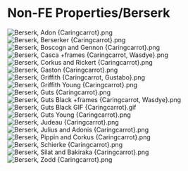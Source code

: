 # Non-FE Properties/Berserk

![Berserk, Adon {Caringcarrot}.png](https://raw.githubusercontent.com/Klokinator/FE-Repo/main/Portrait%20Repository/Non-FE%20Properties/Berserk/Berserk,%20Adon%20(Caringcarrot).png "Berserk, Adon {Caringcarrot}.png")![Berserk, Berserker {Caringcarrot}.png](https://raw.githubusercontent.com/Klokinator/FE-Repo/main/Portrait%20Repository/Non-FE%20Properties/Berserk/Berserk,%20Berserker%20(Caringcarrot).png "Berserk, Berserker {Caringcarrot}.png")![Berserk, Boscogn and Gennon {Caringcarrot}.png](https://raw.githubusercontent.com/Klokinator/FE-Repo/main/Portrait%20Repository/Non-FE%20Properties/Berserk/Berserk,%20Boscogn%20and%20Gennon%20(Caringcarrot).png "Berserk, Boscogn and Gennon {Caringcarrot}.png")![Berserk, Casca +frames {Caringcarrot, Wasdye}.png](https://raw.githubusercontent.com/Klokinator/FE-Repo/main/Portrait%20Repository/Non-FE%20Properties/Berserk/Berserk,%20Casca%20%2Bframes%20(Caringcarrot,%20Wasdye).png "Berserk, Casca +frames {Caringcarrot, Wasdye}.png")![Berserk, Corkus and Rickert {Caringcarrot}.png](https://raw.githubusercontent.com/Klokinator/FE-Repo/main/Portrait%20Repository/Non-FE%20Properties/Berserk/Berserk,%20Corkus%20and%20Rickert%20(Caringcarrot).png "Berserk, Corkus and Rickert {Caringcarrot}.png")![Berserk, Gaston {Caringcarrot}.png](https://raw.githubusercontent.com/Klokinator/FE-Repo/main/Portrait%20Repository/Non-FE%20Properties/Berserk/Berserk,%20Gaston%20(Caringcarrot).png "Berserk, Gaston {Caringcarrot}.png")![Berserk, Griffith {Caringcarrot, Gustabo}.png](https://raw.githubusercontent.com/Klokinator/FE-Repo/main/Portrait%20Repository/Non-FE%20Properties/Berserk/Berserk,%20Griffith%20(Caringcarrot,%20Gustabo).png "Berserk, Griffith {Caringcarrot, Gustabo}.png")![Berserk, Griffith Young {Caringcarrot}.png](https://raw.githubusercontent.com/Klokinator/FE-Repo/main/Portrait%20Repository/Non-FE%20Properties/Berserk/Berserk,%20Griffith%20Young%20(Caringcarrot).png "Berserk, Griffith Young {Caringcarrot}.png")![Berserk, Guts {Caringcarrot}.png](https://raw.githubusercontent.com/Klokinator/FE-Repo/main/Portrait%20Repository/Non-FE%20Properties/Berserk/Berserk,%20Guts%20(Caringcarrot).png "Berserk, Guts {Caringcarrot}.png")![Berserk, Guts Black +frames {Caringcarrot, Wasdye}.png](https://raw.githubusercontent.com/Klokinator/FE-Repo/main/Portrait%20Repository/Non-FE%20Properties/Berserk/Berserk,%20Guts%20Black%20%2Bframes%20(Caringcarrot,%20Wasdye).png "Berserk, Guts Black +frames {Caringcarrot, Wasdye}.png")![Berserk, Guts Black GIF {Caringcarrot}.gif](https://raw.githubusercontent.com/Klokinator/FE-Repo/main/Portrait%20Repository/Non-FE%20Properties/Berserk/Berserk,%20Guts%20Black%20GIF%20(Caringcarrot).gif "Berserk, Guts Black GIF {Caringcarrot}.gif")![Berserk, Guts Young {Caringcarrot}.png](https://raw.githubusercontent.com/Klokinator/FE-Repo/main/Portrait%20Repository/Non-FE%20Properties/Berserk/Berserk,%20Guts%20Young%20(Caringcarrot).png "Berserk, Guts Young {Caringcarrot}.png")![Berserk, Judeau {Caringcarrot}.png](https://raw.githubusercontent.com/Klokinator/FE-Repo/main/Portrait%20Repository/Non-FE%20Properties/Berserk/Berserk,%20Judeau%20(Caringcarrot).png "Berserk, Judeau {Caringcarrot}.png")![Berserk, Julius and Adonis {Caringcarrot}.png](https://raw.githubusercontent.com/Klokinator/FE-Repo/main/Portrait%20Repository/Non-FE%20Properties/Berserk/Berserk,%20Julius%20and%20Adonis%20(Caringcarrot).png "Berserk, Julius and Adonis {Caringcarrot}.png")![Berserk, Pippin and Corkus {Caringcarrot}.png](https://raw.githubusercontent.com/Klokinator/FE-Repo/main/Portrait%20Repository/Non-FE%20Properties/Berserk/Berserk,%20Pippin%20and%20Corkus%20(Caringcarrot).png "Berserk, Pippin and Corkus {Caringcarrot}.png")![Berserk, Schierke {Caringcarrot}.png](https://raw.githubusercontent.com/Klokinator/FE-Repo/main/Portrait%20Repository/Non-FE%20Properties/Berserk/Berserk,%20Schierke%20(Caringcarrot).png "Berserk, Schierke {Caringcarrot}.png")![Berserk, Silat and Bakiraka {Caringcarrot}.png](https://raw.githubusercontent.com/Klokinator/FE-Repo/main/Portrait%20Repository/Non-FE%20Properties/Berserk/Berserk,%20Silat%20and%20Bakiraka%20(Caringcarrot).png "Berserk, Silat and Bakiraka {Caringcarrot}.png")![Berserk, Zodd {Caringcarrot}.png](https://raw.githubusercontent.com/Klokinator/FE-Repo/main/Portrait%20Repository/Non-FE%20Properties/Berserk/Berserk,%20Zodd%20(Caringcarrot).png "Berserk, Zodd {Caringcarrot}.png")